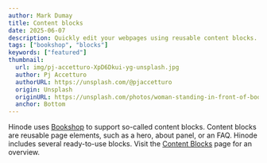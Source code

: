 ```yaml
---
author: Mark Dumay
title: Content blocks
date: 2025-06-07
description: Quickly edit your webpages using reusable content blocks.
tags: ["bookshop", "blocks"]
keywords: ["featured"]
thumbnail:
  url: img/pj-accetturo-XpD6Dkui-yg-unsplash.jpg
  author: Pj Accetturo
  authorURL: https://unsplash.com/@pjaccetturo
  origin: Unsplash
  originURL: https://unsplash.com/photos/woman-standing-in-front-of-book-shelf-XpD6Dkui-yg
  anchor: Bottom
---
```


Hinode uses [Bookshop](https://github.com/CloudCannon/bookshop) to support so-called content blocks. Content blocks are reusable page elements, such as a hero, about panel, or an FAQ. Hinode includes several ready-to-use blocks. Visit the [Content Blocks](blocks) page for an overview.